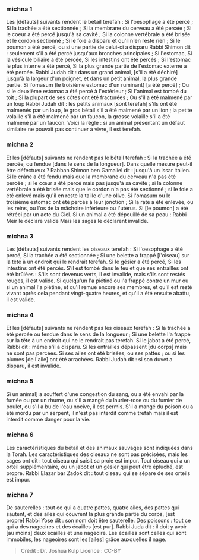
### michna 1
Les [défauts] suivants rendent le bétail terefah : Si l'oesophage a été percé ; Si la trachée a été sectionnée ; Si la membrane du cerveau a été percée ; Si le coeur a été percé jusqu'à sa cavité ; Si la colonne vertébrale a été brisée et le cordon sectionné ; Si le foie a disparu et qu'il n'en reste rien ; Si le poumon a été percé, ou si une partie de celui-ci a disparu Rabbi Shimon dit : seulement s'il a été percé jusqu'aux bronches principales ; Si l'estomac, Si la vésicule biliaire a été percée, Si les intestins ont été percés ; Si l'estomac le plus interne a été percé, Si la plus grande partie de l'estomac externe a été percée. Rabbi Judah dit : dans un grand animal, [s'il a été déchiré] jusqu'à la largeur d'un poignet, et dans un petit animal, la plus grande partie. Si l'omasum (le troisième estomac d'un ruminant) [a été percé] ; Ou si le deuxième estomac a été percé à l'extérieur ; Si l'animal est tombé du toit ; Si la plupart de ses côtes ont été fracturées ; Ou s'il a été malmené par un loup Rabbi Judah dit : les petits animaux [sont terefah] s'ils ont été malmenés par un loup, le gros bétail s'il a été malmené par un lion ; la petite volaille s'il a été malmené par un faucon, la grosse volaille s'il a été malmené par un faucon. Voici la règle : si un animal présentant un défaut similaire ne pouvait pas continuer à vivre, il est terefah.

### michna 2
Et les [défauts] suivants ne rendent pas le bétail terefah : Si la trachée a été percée, ou fendue [dans le sens de la longueur]. Dans quelle mesure peut-il être défectueux ? Rabban Shimon ben Gamaliel dit : jusqu'à un issar italien. Si le crâne a été fendu mais que la membrane du cerveau n'a pas été percée ; si le cœur a été percé mais pas jusqu'à sa cavité ; si la colonne vertébrale a été brisée mais que le cordon n'a pas été sectionné ; si le foie a été enlevé mais qu'il en reste la taille d'une olive. Si l'omasum ou le troisième estomac ont été percés à leur jonction ; Si la rate a été enlevée, ou les reins, ou l'os de la mâchoire inférieure ou l'utérus. Si [le poumon] a été rétréci par un acte du Ciel. Si un animal a été dépouillé de sa peau : Rabbi Meir le déclare valide Mais les sages le déclarent invalide.

### michna 3
Les [défauts] suivants rendent les oiseaux terefah : Si l'oesophage a été percé, Si la trachée a été sectionnée ; Si une belette a frappé [l'oiseau] sur la tête à un endroit qui le rendrait terefah. Si le gésier a été percé, Si les intestins ont été percés. S'il est tombé dans le feu et que ses entrailles ont été brûlées : S'ils sont devenus verts, il est invalide, mais s'ils sont restés rouges, il est valide. Si quelqu'un l'a piétiné ou l'a frappé contre un mur ou si un animal l'a piétiné, et qu'il remue encore ses membres, et qu'il est resté vivant après cela pendant vingt-quatre heures, et qu'il a été ensuite abattu, il est valide.

### michna 4
Et les [défauts] suivants ne rendent pas les oiseaux terefah : Si la trachée a été percée ou fendue dans le sens de la longueur ; Si une belette l'a frappé sur la tête à un endroit qui ne le rendrait pas terefah. Si le jabot a été percé, Rabbi dit : même s'il a disparu. Si les entrailles dépassent [du corps] mais ne sont pas percées. Si ses ailes ont été brisées, ou ses pattes ; ou si les plumes [de l'aile] ont été arrachées. Rabbi Judah dit : si son duvet a disparu, il est invalide.

### michna 5
Si un animal] a souffert d'une congestion du sang, ou a été envahi par la fumée ou par un rhume, ou s'il a mangé du laurier-rose ou du fumier de poulet, ou s'il a bu de l'eau nocive, il est permis. S'il a mangé du poison ou a été mordu par un serpent, il n'est pas interdit comme trefah mais il est interdit comme danger pour la vie.

### michna 6
Les caractéristiques du bétail et des animaux sauvages sont indiquées dans la Torah. Les caractéristiques des oiseaux ne sont pas précisées, mais les sages ont dit : tout oiseau qui saisit sa proie est impur. Tout oiseau qui a un orteil supplémentaire, ou un jabot et un gésier qui peut être épluché, est propre. Rabbi Elazar bar Zadok dit : tout oiseau qui se sépare de ses orteils est impur.

### michna 7
De sauterelles : tout ce qui a quatre pattes, quatre ailes, des pattes qui sautent, et des ailes qui couvrent la plus grande partie du corps, [est propre] Rabbi Yose dit : son nom doit être sauterelle. Des poissons : tout ce qui a des nageoires et des écailles [est pur]. Rabbi Juda dit : il doit y avoir [au moins] deux écailles et une nageoire. Les écailles sont celles qui sont immobiles, les nageoires sont les [ailes] grâce auxquelles il nage.

>Crédit : Dr. Joshua Kulp
>Licence : CC-BY